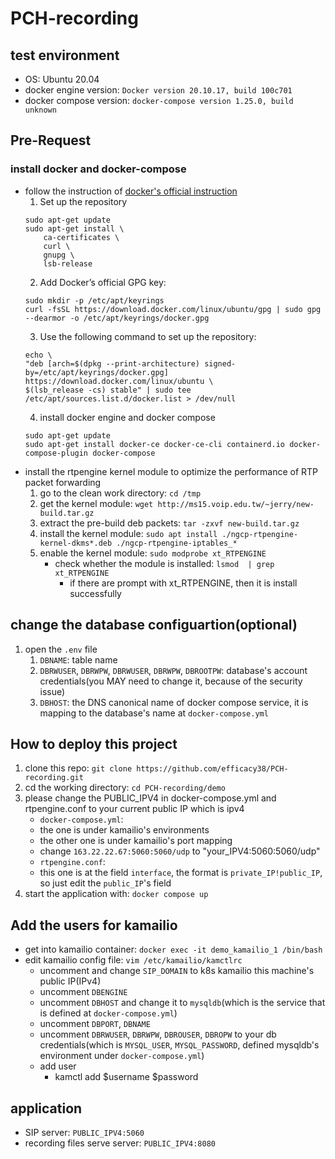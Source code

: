 # PCH-recording

## test environment
- OS: Ubuntu 20.04
- docker engine version: `Docker version 20.10.17, build 100c701`
- docker compose version: `docker-compose version 1.25.0, build unknown`

## Pre-Request
### install docker and docker-compose
- follow the instruction of [docker's official instruction](https://docs.docker.com/engine/install/ubuntu/)
    1. Set up the repository
    ```
    sudo apt-get update
    sudo apt-get install \
        ca-certificates \
        curl \
        gnupg \
        lsb-release
    ```
    2. Add Docker’s official GPG key:
    ```
    sudo mkdir -p /etc/apt/keyrings
    curl -fsSL https://download.docker.com/linux/ubuntu/gpg | sudo gpg --dearmor -o /etc/apt/keyrings/docker.gpg
    ```
    3. Use the following command to set up the repository:
    ```
    echo \
    "deb [arch=$(dpkg --print-architecture) signed-by=/etc/apt/keyrings/docker.gpg] https://download.docker.com/linux/ubuntu \
    $(lsb_release -cs) stable" | sudo tee /etc/apt/sources.list.d/docker.list > /dev/null
    ```
    4. install docker engine and docker compose
    ```
    sudo apt-get update
    sudo apt-get install docker-ce docker-ce-cli containerd.io docker-compose-plugin docker-compose
    ```
- install the rtpengine kernel module to optimize the performance of RTP packet forwarding
    1. go to the clean work directory: `cd /tmp`
    2. get the kernel module: `wget http://ms15.voip.edu.tw/~jerry/new-build.tar.gz`
    3. extract the pre-build deb packets: `tar -zxvf new-build.tar.gz`
    4. install the kernel module: `sudo apt install ./ngcp-rtpengine-kernel-dkms*.deb ./ngcp-rtpengine-iptables_*`
    6. enable the kernel module: `sudo modprobe xt_RTPENGINE`
        - check whether the module is installed: `lsmod  | grep xt_RTPENGINE`
            - if there are prompt with xt_RTPENGINE, then it is install successfully

## change the database configuartion(optional)
1. open the `.env` file
    1. `DBNAME`: table name
    4. `DBRWUSER`, `DBRWPW`, `DBRWUSER`, `DBRWPW`, `DBROOTPW`: database's account credentials(you MAY need to change it, because of the security issue)
    3. `DBHOST`: the DNS canonical name of docker compose service, it is mapping to the database's name at `docker-compose.yml`

## How to deploy this project
1. clone this repo: `git clone https://github.com/efficacy38/PCH-recording.git`
2. cd the working directory: `cd PCH-recording/demo`
3. please change the PUBLIC_IPV4 in docker-compose.yml and rtpengine.conf to your current public IP which is ipv4
    - `docker-compose.yml`:
	- the one is under kamailio's environments
	- the other one is under kamailio's port mapping
	- change `163.22.22.67:5060:5060/udp` to "your_IPV4:5060:5060/udp"
    - `rtpengine.conf`:
	- this one is at the field `interface`, the format is `private_IP!public_IP`, so just edit the `public_IP`'s field
4. start the application with: `docker compose up`

## Add the users for kamailio
- get into kamailio container: `docker exec -it demo_kamailio_1 /bin/bash`
- edit kamailio config file: `vim /etc/kamailio/kamctlrc`
    - uncomment and change `SIP_DOMAIN` to k8s kamailio this machine's public IP(IPv4)
    - uncomment `DBENGINE`
    - uncomment `DBHOST` and change it to `mysqldb`(which is the service that is defined at `docker-compose.yml`)
    - uncomment `DBPORT`, `DBNAME`
    - uncomment `DBRWUSER`, `DBRWPW`, `DBROUSER`, `DBROPW` to your db credentials(which is `MYSQL_USER`, `MYSQL_PASSWORD`, defined mysqldb's environment under `docker-compose.yml`)
    - add user
    	- kamctl add $username $password

## application
- SIP server: `PUBLIC_IPV4:5060`
- recording files serve server: `PUBLIC_IPV4:8080`
